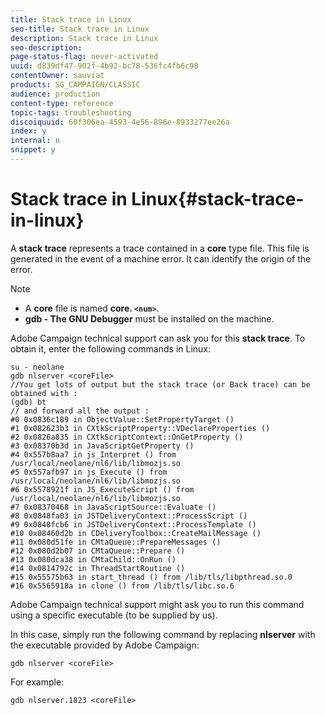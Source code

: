 ```yaml
---
title: Stack trace in Linux
seo-title: Stack trace in Linux
description: Stack trace in Linux
seo-description: 
page-status-flag: never-activated
uuid: d839df47-902f-4b92-bc78-536fc4fb6c98
contentOwner: sauviat
products: SG_CAMPAIGN/CLASSIC
audience: production
content-type: reference
topic-tags: troubleshooting
discoiquuid: 60f306ea-4593-4e56-896e-8933277ee26a
index: y
internal: n
snippet: y
---
```


# Stack trace in Linux{#stack-trace-in-linux}

A **stack trace** represents a trace contained in a **core** type file. This file is generated in the event of a machine error. It can identify the origin of the error.

>[!NOTE]
>
>* A **core** file is named **core. `<num>`**.
>* **gdb - The GNU Debugger** must be installed on the machine.
>

Adobe Campaign technical support can ask you for this **stack trace**. To obtain it, enter the following commands in Linux:

```
su - neolane
gdb nlserver <coreFile>
//You get lots of output but the stack trace (or Back trace) can be obtained with : 
(gdb) bt
// and forward all the output : 
#0 0x0836c189 in ObjectValue::SetPropertyTarget ()
#1 0x082623b3 in CXtkScriptProperty::VDeclareProperties ()
#2 0x0826a835 in CXtkScriptContext::OnGetProperty ()
#3 0x08370b3d in JavaScriptGetProperty ()
#4 0x557b8aa7 in js_Interpret () from /usr/local/neolane/nl6/lib/libmozjs.so
#5 0x557afb97 in js_Execute () from /usr/local/neolane/nl6/lib/libmozjs.so
#6 0x5578921f in JS_ExecuteScript () from /usr/local/neolane/nl6/lib/libmozjs.so
#7 0x08370468 in JavaScriptSource::Evaluate ()
#8 0x0848fa03 in JSTDeliveryContext::ProcessScript ()
#9 0x0848fcb6 in JSTDeliveryContext::ProcessTemplate ()
#10 0x08460d2b in CDeliveryToolbox::CreateMailMessage ()
#11 0x080d51fe in CMtaQueue::PrepareMessages ()
#12 0x080d2b07 in CMtaQueue::Prepare ()
#13 0x080dca38 in CMtaChild::OnRun ()
#14 0x0814792c in ThreadStartRoutine ()
#15 0x55575b63 in start_thread () from /lib/tls/libpthread.so.0
#16 0x5565918a in clone () from /lib/tls/libc.so.6
```

Adobe Campaign technical support might ask you to run this command using a specific executable (to be supplied by us).

In this case, simply run the following command by replacing **nlserver** with the executable provided by Adobe Campaign:

```
gdb nlserver <coreFile>
```

For example:

```
gdb nlserver.1823 <coreFile>
```

